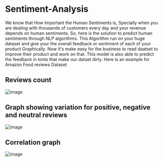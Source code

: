# Sentiment-Analysis
We know that How Important the Human Sentiments is, Specially when you are dealing with thousands of customers every day and your revenue depends on human sentiments.
So, here is the solution to predict human sentiments through NLP algorithms. This Algorithm run on your huge dataset and give your the overall feedback or sentiment of each of your product Graphically.
Now it's make easy for the business to read daatset to improve their product and work on that.
This model is also able to predict the feedback in tonts that make our datset dirty.
Here is an example for Amazon Food reviews Dataset  

## Reviews count
![image](https://github.com/Mohit2008-tech/Sentiment-Analysis/assets/83158393/c1b71b2c-fc01-4012-8df7-9b3282467d96)


## Graph showing variation for positive, negative and neutral reviews
![image](https://github.com/Mohit2008-tech/Sentiment-Analysis/assets/83158393/2869de99-cf47-446f-ba0c-300e1c92cc78)


## Correlation graph
![image](https://github.com/Mohit2008-tech/Sentiment-Analysis/assets/83158393/7da03aca-90de-4f35-a4ca-b00ddf460c86)



